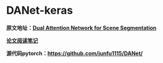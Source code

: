 # DANet-keras
**原文地址：[Dual Attention Network for Scene Segmentation](<https://arxiv.org/abs/1809.02983>)**

**[论文阅读笔记](<https://niecongchong.github.io/2019/08/05/DANet-%E5%8F%8C%E9%87%8D%E6%B3%A8%E6%84%8F%E5%8A%9B%E8%9E%8D%E5%90%88%E7%BD%91%E7%BB%9C/>)**

**源代码pytorch：https://github.com/junfu1115/DANet/**
